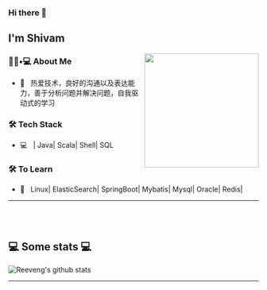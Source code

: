 ### Hi there 👋<h2> I'm Shivam</h2>

<img align='right' src="https://media.giphy.com/media/M9gbBd9nbDrOTu1Mqx/giphy.gif" width="230">

<h3> 👨🏻•💻 About Me </h3>



- 🤔 &nbsp; 热爱技术，良好的沟通以及表达能力，善于分析问题并解决问题，自我驱动式的学习



<h3>🛠 Tech Stack</h3>



- 💻 &nbsp;  | Java| Scala| Shell| SQL





<h3>🛠 To Learn</h3>

- 🔧 &nbsp; Linux| ElasticSearch| SpringBoot| Mybatis| Mysql| Oracle| Redis|

<hr>


</br></br>
<h2>💻 Some stats 💻</h2>

![Reeveng's github stats](https://github-readme-stats.vercel.app/api?username=reeveng&show_icons=true&title_color=fff&icon_color=79ff97&text_color=9f9f9f&bg_color=151515)

---
